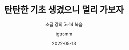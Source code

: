 ---
date: 2022-05-13
layout: post
title: 탄탄한 기초 생겼으니 멀리 가보자
subtitle: 초급 강의 5~14 복습
description: 
image: /img/sum.jpeg
optimized_image:
category: study
tags:
  - study
  - udemy
  - code
  - python
author: lgtromm
---